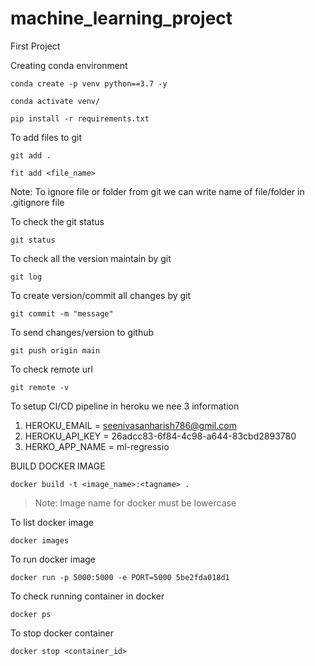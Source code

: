 # machine_learning_project
First Project

Creating conda environment
```
conda create -p venv python==3.7 -y
```

```
conda activate venv/
```

```
pip install -r requirements.txt
```

To add files to git
```
git add .
```

```
fit add <file_name>
```

Note: To ignore file or folder from git we can write name of file/folder in .gitignore file

To check the git status
```
git status
```

To check all the version maintain by git
```
git log
```

To create version/commit all changes by git
```
git commit -m "message"
``` 

To send changes/version to github
```
git push origin main
```

To check remote url
```
git remote -v
```

To setup CI/CD pipeline in heroku we nee 3 information

1. HEROKU_EMAIL = seenivasanharish786@gmil.com
2. HEROKU_API_KEY = 26adcc83-6f84-4c98-a644-83cbd2893780 
3. HERKO_APP_NAME = ml-regressio

BUILD DOCKER IMAGE
```
docker build -t <image_name>:<tagname> .
```
> Note: Image name for docker must be lowercase

To list docker image
```
docker images
```

To run docker image
```
docker run -p 5000:5000 -e PORT=5000 5be2fda018d1
```

To check running container in docker
```
docker ps
``` 

To stop docker container
```
docker stop <container_id>
```